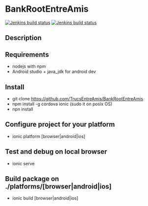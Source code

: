 BankRootEntreAmis
===


[![Jenkins build status](https://jenkins.qth.fr/job/Validate_BankRootEntreAmis/badge/icon)](https://jenkins.qth.fr/job/Validate_BankRootEntreAmis)
[![Jenkins build status](https://sonar.qth.fr/api/badges/gate?key=tea:js-bankroot)](https://sonar.qth.fr/overview?id=4238)

Description
---

Requirements
---

- nodejs with npm
- Android studio + java_jdk for android dev

Install
---

- git clone https://github.com/TrucsEntreAmis/BankRootEntreAmis
- npm install -g cordova ionic (sudo it on posix OS)
- npn install

Configure project for your platform
---
- ionic platform [browser|android|ios]

Test and debug on local browser
---
- ionic serve

Build package on ./platforms/[browser|android|ios]
---
- ionic build [browser|android|ios]